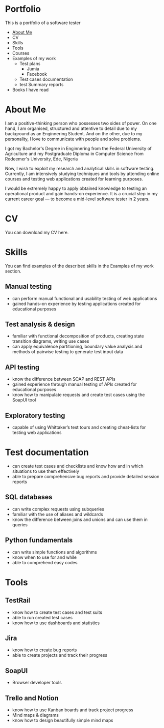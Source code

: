 # Portfolio
This is a portfolio of a software tester

- [About Me](#about-me) 
- CV
- Skills
- Tools
- Courses
- Examples of my work
  - Test plans
    - Jumia
    - Facebook
  - Test cases documentation
  - test Summary reports
- Books I have read


# About Me
I am a positive-thinking person who possesses two sides of power. On one hand, I am organised, structured and attentive to detail due to my background as an Enginnering Student. And on the other, due to my personality, I love to communicate with people and solve problems.

I got my Bachelor's Degree in Enginnering from the Federal University of Agriculture and my Postgraduate Diploma in Computer Science from Redeemer's University, Ede, Nigeria

Now, I wish to exploit my research and analytical skills in software testing. Currently, I am intensively studying techniques and tools by attending online courses and testing web applications created for learning purposes.

I would be extremely happy to apply obtained knowledge to testing an operational product and gain hands-on experience. It is a crucial step in my current career goal — to become a mid-level software tester in 2 years.

# CV
You can download my CV here.

# Skills
You can find examples of the described skills in the Examples of my work section.

## Manual testing
- can perform manual functional and usability testing of web applications
- gained hands-on experience by testing applications created for educational purposes

## Test analysis & design
- familiar with functional decomposition of products, creating state transition diagrams, writing use cases
- can apply equivalence partitioning, boundary value analysis and methods of pairwise testing to generate test input data

## API testing
- know the difference between SOAP and REST APIs
- gained experience through manual testing of APIs created for educational purposes
- know how to manipulate requests and create test cases using the SoapUI tool

## Exploratory testing
- capable of using Whittaker’s test tours and creating cheat-lists for testing web applications

# Test documentation
- can create test cases and checklists and know how and in which situations to use them effectively
- able to prepare comprehensive bug reports and provide detailed session reports

## SQL databases
- can write complex requests using subqueries
- familiar with the use of aliases and wildcards
- know the difference between joins and unions and can use them in queries

## Python fundamentals
- can write simple functions and algorithms
- know when to use for and while
- able to comprehend easy codes

# Tools

## TestRail
- know how to create test cases and test suits
- able to run created test cases
- know how to use dashboards and statistics

## Jira
- know how to create bug reports
- able to create projects and track their progress

## SoapUI
- Browser developer tools

## Trello and Notion
- know how to use Kanban boards and track project progress
- Mind maps & diagrams
- know how to design beautifully simple mind maps
